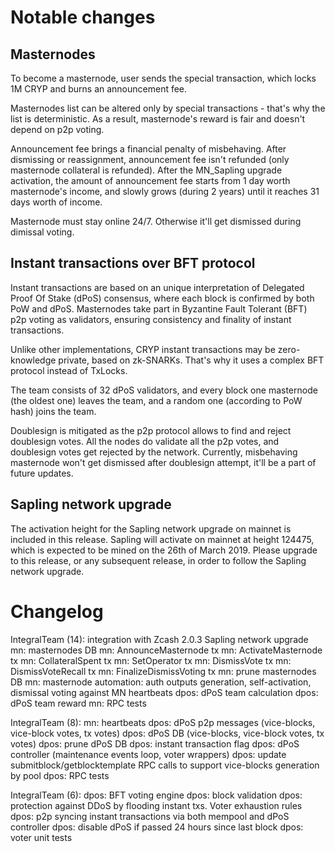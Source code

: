 Notable changes
===============

Masternodes
-----------------

To become a masternode, user sends the special transaction, which locks 1M CRYP and burns an announcement fee.

Masternodes list can be altered only by special transactions - that's why the list is deterministic. As a result, masternode's reward is fair and doesn't depend on p2p voting.

Announcement fee brings a financial penalty of misbehaving. After dismissing or reassignment, announcement fee isn't refunded (only masternode collateral is refunded). After the MN_Sapling upgrade activation, the amount of announcement fee starts from 1 day worth masternode's income, and slowly grows (during 2 years) until it reaches 31 days worth of income.

Masternode must stay online 24/7. Otherwise it'll get dismissed during dimissal voting.

Instant transactions over BFT protocol
-----------------

Instant transactions are based on an unique interpretation of Delegated Proof Of Stake (dPoS) consensus, where each block is confirmed by both PoW and dPoS.
Masternodes take part in Byzantine Fault Tolerant (BFT) p2p voting as validators, ensuring consistency and finality of instant transactions.

Unlike other implementations, CRYP instant transactions may be zero-knowledge private, based on zk-SNARKs. That's why it uses a complex BFT protocol instead of TxLocks.

The team consists of 32 dPoS validators, and every block one masternode (the oldest one) leaves the team, and a random one (according to PoW hash) joins the team.

Doublesign is mitigated as the p2p protocol allows to find and reject doublesign votes. All the nodes do validate all the p2p votes, and doublesign votes get rejected by the network. Currently, misbehaving masternode won't get dismissed after doublesign attempt, it'll be a part of future updates.


Sapling network upgrade
-----------------
The activation height for the Sapling network upgrade on mainnet is included
in this release. Sapling will activate on mainnet at height 124475, which is
expected to be mined on the 26th of March 2019. Please upgrade to this release,
or any subsequent release, in order to follow the Sapling network upgrade.

Changelog
=========

IntegralTeam (14):
      integration with Zcash 2.0.3 Sapling network upgrade
      mn: masternodes DB
      mn: AnnounceMasternode tx
      mn: ActivateMasternode tx
      mn: CollateralSpent tx
      mn: SetOperator tx
      mn: DismissVote tx
      mn: DismissVoteRecall tx
      mn: FinalizeDismissVoting tx
      mn: prune masternodes DB
      mn: masternode automation: auth outputs generation, self-activation, dismissal voting against MN heartbeats
      dpos: dPoS team calculation
      dpos: dPoS team reward
      mn: RPC tests

IntegralTeam (8):
      mn: heartbeats
      dpos: dPoS p2p messages (vice-blocks, vice-block votes, tx votes)
      dpos: dPoS DB (vice-blocks, vice-block votes, tx votes)
      dpos: prune dPoS DB
      dpos: instant transaction flag
      dpos: dPoS controller (maintenance events loop, voter wrappers)
      dpos: update submitblock/getblocktemplate RPC calls to support vice-blocks generation by pool
      dpos: RPC tests

IntegralTeam (6):
      dpos: BFT voting engine
      dpos: block validation
      dpos: protection against DDoS by flooding instant txs. Voter exhaustion rules
      dpos: p2p syncing instant transactions via both mempool and dPoS controller
      dpos: disable dPoS if passed 24 hours since last block
      dpos: voter unit tests

